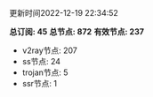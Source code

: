 更新时间2022-12-19 22:34:52

**总订阅: 45**
**总节点: 872**
**有效节点: 237**
- v2ray节点: 207
- ss节点: 24
- trojan节点: 5
- ssr节点: 1
